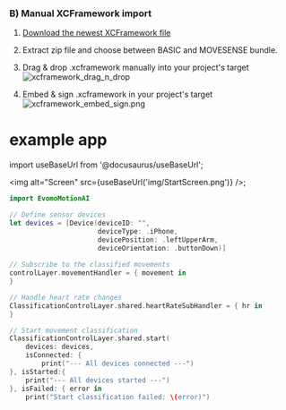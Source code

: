### B) Manual XCFramework import

1. [Download the newest XCFramework file](https://bitbucket.org/evomo/evomomotionaibinary/downloads/)

2. Extract zip file and choose between BASIC and MOVESENSE bundle.

3. Drag & drop .xcframework manually into your project's target
![xcframework_drag_n_drop](/motionAI-docu/img/xcframework_drag_n_drop.gif)

4. Embed & sign .xcframework in your project's target
![xcframework_embed_sign.png](/motionAI-docu/img/xcframework_embed_sign.png)


# example app

import useBaseUrl from '@docusaurus/useBaseUrl';


<img
  alt="Screen"
  src={useBaseUrl('img/StartScreen.png')}
/>;

```swift
import EvomoMotionAI

// Define sensor devices
let devices = [Device(deviceID: "",
                      deviceType: .iPhone,
                      devicePosition: .leftUpperArm, 
                      deviceOrientation: .buttonDown)]
                             
// Subscribe to the classified movements
controlLayer.movementHandler = { movement in
}

// Handle heart rate changes
ClassificationControlLayer.shared.heartRateSubHandler = { hr in
}

// Start movement classification
ClassificationControlLayer.shared.start(
    devices: devices,
    isConnected: {
        print("--- All devices connected ---")
}, isStarted:{
    print("--- All devices started ---")
}, isFailed: { error in
    print("Start classification failed: \(error)")

```
